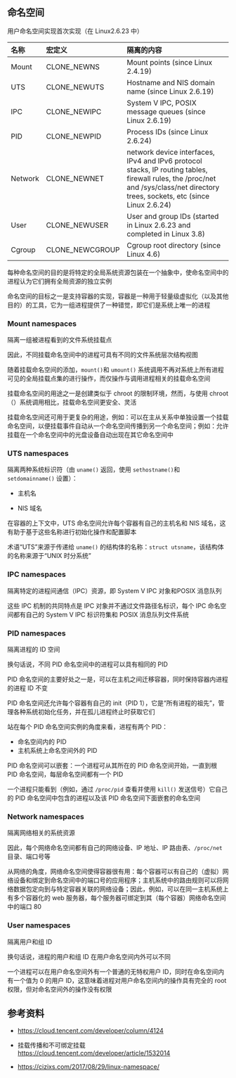 

## 命名空间

用户命名空间实现首次实现（在 Linux2.6.23 中）

| 名称    | 宏定义          | 隔离的内容                                                   |
| :------ | :-------------- | :----------------------------------------------------------- |
| Mount   | CLONE_NEWNS     | Mount points (since Linux 2.4.19)                            |
| UTS     | CLONE_NEWUTS    | Hostname and NIS domain name (since Linux 2.6.19)            |
| IPC     | CLONE_NEWIPC    | System V IPC, POSIX message queues (since Linux 2.6.19)      |
| PID     | CLONE_NEWPID    | Process IDs (since Linux 2.6.24)                             |
| Network | CLONE_NEWNET    | network device interfaces, IPv4 and IPv6 protocol stacks, IP routing tables, firewall rules, the /proc/net and /sys/class/net directory trees, sockets, etc (since Linux 2.6.24) |
| User    | CLONE_NEWUSER   | User and group IDs (started in Linux 2.6.23 and completed in Linux 3.8) |
| Cgroup  | CLONE_NEWCGROUP | Cgroup root directory (since Linux 4.6)                      |

每种命名空间的目的是将特定的全局系统资源包装在一个抽象中，使命名空间中的进程认为它们拥有全局资源的独立实例

命名空间的目标之一是支持容器的实现，容器是一种用于轻量级虚拟化（以及其他目的）的工具，它为一组进程提供了一种错觉，即它们是系统上唯一的进程

### Mount namespaces

隔离一组被进程看到的文件系统挂载点

因此，不同挂载命名空间中的进程可具有不同的文件系统层次结构视图

随着挂载命名空间的添加，`mount()`和 `umount()` 系统调用不再对系统上所有进程可见的全局挂载点集的进行操作，而仅操作与调用进程相关的挂载命名空间

挂载命名空间的用途之一是创建类似于 chroot 的限制环境，然而，与使用 chroot（）系统调用相比，挂载命名空间更安全、灵活

挂载命名空间还可用于更复杂的用途，例如：可以在主从关系中单独设置一个挂载命名空间，以便挂载事件自动从一个命名空间传播到另一个命名空间；例如：允许挂载在一个命名空间中的光盘设备自动出现在其它命名空间中

### UTS namespaces

隔离两种系统标识符（由 `uname()` 返回，使用 `sethostname()`和 `setdomainname()` 设置）：

- 主机名

- NIS 域名

在容器的上下文中，UTS 命名空间允许每个容器有自己的主机名和 NIS 域名，这有助于基于这些名称进行初始化操作和配置脚本

术语“UTS”来源于传递给 `uname()` 的结构体的名称：`struct utsname`，该结构体的名称来源于“UNIX 时分系统”

### IPC namespaces

隔离特定的进程间通信（IPC）资源，即 System V IPC 对象和POSIX 消息队列

这些 IPC 机制的共同特点是 IPC 对象并不通过文件路径名标识，每个 IPC 命名空间都有自己的 System V IPC 标识符集和 POSIX 消息队列文件系统

### PID namespaces

隔离进程的 ID 空间

换句话说，不同 PID 命名空间中的进程可以具有相同的 PID

PID 命名空间的主要好处之一是，可以在主机之间迁移容器，同时保持容器内进程的进程 ID 不变

PID 命名空间还允许每个容器有自己的 init（PID 1），它是“所有进程的祖先”，管理各种系统初始化任务，并在孤儿进程终止时获取它们

站在每个 PID 命名空间实例的角度来看，进程有两个 PID：

- 命名空间内的 PID 
- 主机系统上命名空间外的 PID

PID 命名空间可以嵌套：一个进程可从其所在的 PID 命名空间开始，一直到根 PID 命名空间，每层命名空间都有一个 PID

一个进程只能看到（例如，通过 `/proc/pid` 查看并使用 `kill()` 发送信号）它自己的 PID 命名空间中包含的进程以及该 PID 命名空间下面嵌套的命名空间

### Network namespaces 

隔离网络相关的系统资源

因此，每个网络命名空间都有自己的网络设备、IP 地址、IP 路由表、`/proc/net` 目录、端口号等

从网络的角度，网络命名空间使得容器很有用：每个容器可以有自己的（虚拟）网络设备和绑定到命名空间中的端口号的应用程序；主机系统中的路由规则可以将网络数据包定向到与特定容器关联的网络设备；因此，例如，可以在同一主机系统上有多个容器化的 web 服务器，每个服务器可绑定到其（每个容器）网络命名空间中的端口 80

### User namespaces

隔离用户和组 ID

换句话说，进程的用户和组 ID 在用户命名空间内外可以不同

一个进程可以在用户命名空间外有一个普通的无特权用户 ID，同时在命名空间内有一个值为 0 的用户 ID，这意味着进程对用户命名空间内的操作具有完全的 root 权限，但对命名空间外的操作没有权限

## 参考资料

- <https://cloud.tencent.com/developer/column/4124>

- 挂载传播和不可绑定挂载<https://cloud.tencent.com/developer/article/1532014>

- <https://cizixs.com/2017/08/29/linux-namespace/>